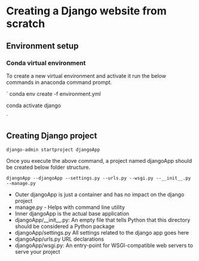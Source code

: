 # Creating a Django website from scratch
## Environment setup
### Conda virtual environment
To create a new virtual environment and activate it run the below commands in anaconda command prompt.

`
conda env create -f environment.yml

conda activate django

`

## Creating Django project

`
django-admin startproject djangoApp
`

Once you execute the above command, a project named djangoApp should be created below folder structure.

`
djangoApp
  --djangoApp
     --settings.py
     --urls.py
     --wsgi.py
     --__init__.py
  --manage.py
`

- Outer djangoApp is just a container and has no impact on the django project
- manage.py - Helps with command line utility
- Inner djangoApp is the actual base application
- djangoApp/\_\_init__.py: An empty file that tells Python that this directory should be considered a Python package
- djangoApp/settings.py All settings related to the django app goes here
- djangoApp/urls.py URL declarations 
- djangoApp/wsgi.py: An entry-point for WSGI-compatible web servers to serve your project
